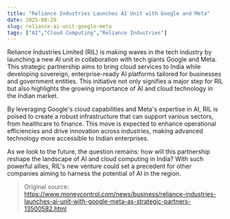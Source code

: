 ```yaml
---
title: "Reliance Industries Launches AI Unit with Google and Meta"
date: 2025-08-29
slug: reliance-ai-unit-google-meta
tags: ["AI","Cloud Computing","Reliance Industries"]
---
```


Reliance Industries Limited (RIL) is making waves in the tech industry by launching a new AI unit in collaboration with tech giants Google and Meta. This strategic partnership aims to bring cloud services to India while developing sovereign, enterprise-ready AI platforms tailored for businesses and government entities. This initiative not only signifies a major step for RIL but also highlights the growing importance of AI and cloud technology in the Indian market.

By leveraging Google's cloud capabilities and Meta's expertise in AI, RIL is poised to create a robust infrastructure that can support various sectors, from healthcare to finance. This move is expected to enhance operational efficiencies and drive innovation across industries, making advanced technology more accessible to Indian enterprises.

As we look to the future, the question remains: how will this partnership reshape the landscape of AI and cloud computing in India? With such powerful allies, RIL's new venture could set a precedent for other companies aiming to harness the potential of AI in the region.
> Original source: https://www.moneycontrol.com/news/business/reliance-industries-launches-ai-unit-with-google-meta-as-strategic-partners-13500582.html